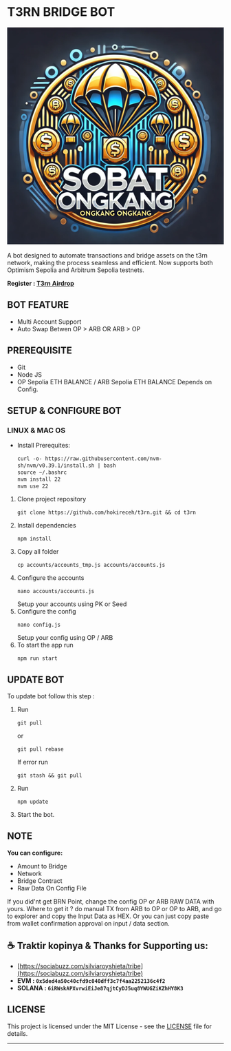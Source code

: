 # T3RN BRIDGE BOT

![t3rn](assets/img1.webp)

A bot designed to automate transactions and bridge assets on the t3rn network, making the process seamless and efficient. Now supports both Optimism Sepolia and Arbitrum Sepolia testnets.

**Register : [T3rn Airdrop](https://t.me/garapanairdrop_indonesia/311)**

## BOT FEATURE

- Multi Account Support
- Auto Swap Betwen OP > ARB OR ARB > OP

## PREREQUISITE

- Git
- Node JS
- OP Sepolia ETH BALANCE / ARB Sepolia ETH BALANCE Depends on Config.

## SETUP & CONFIGURE BOT

### LINUX & MAC OS

- Install Prerequites:
  ```
  curl -o- https://raw.githubusercontent.com/nvm-sh/nvm/v0.39.1/install.sh | bash
  source ~/.bashrc
  nvm install 22
  nvm use 22
  ```

1. Clone project repository
   ```
   git clone https://github.com/hokireceh/t3rn.git && cd t3rn
   ```
2. Install dependencies
   ```
   npm install
   ```
3. Copy all folder
   ```
   cp accounts/accounts_tmp.js accounts/accounts.js
   ```
4. Configure the accounts
   ```
   nano accounts/accounts.js
   ```
   Setup your accounts using PK or Seed
5. Configure the config
   ```
   nano config.js
   ```
   Setup your config using OP / ARB
6. To start the app run 
   ```
   npm run start
   ```
   

## UPDATE BOT

To update bot follow this step :
1. Run
   ```
   git pull
   ```
   or 
   ```
   git pull rebase
   ```
   If error run
   ```
   git stash && git pull
   ```
2. Run
   ```
   npm update
   ```

3. Start the bot.

## NOTE

**You can configure:**
- Amount to Bridge
- Network
- Bridge Contract
- Raw Data
On Config File

If you did'nt get BRN Point, change the config OP or ARB RAW DATA with yours. Where to get it ? do manual TX from ARB to OP or OP to ARB, and go to explorer and copy the Input Data as HEX. Or you can just copy paste from wallet confirmation approval on input / data section.

## ☕️ Traktir kopinya & Thanks for Supporting us:

- [https://sociabuzz.com/silviaroyshieta/tribe](https://sociabuzz.com/silviaroyshieta/tribe)
- **EVM : `0x5ded4a50c40cfd9c040dff3c7f4aa2252136c4f2`**
- **SOLANA : `6iRWskAPXvrwiEiJe87qjtCyDJ5uq8YWUGZiKZhHY8K3`**

## LICENSE

This project is licensed under the MIT License - see the [LICENSE](LICENSE) file for details.

---

